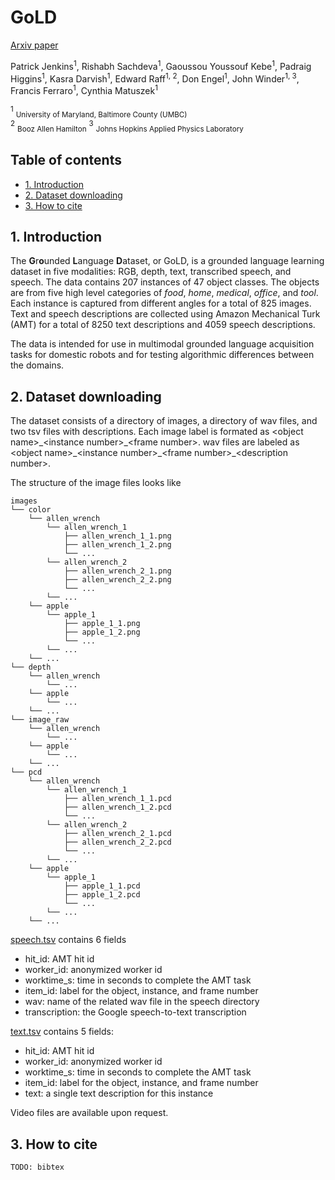 # GoLD

[Arxiv paper](https://arxiv.org/pdf/2007.14987.pdf)

Patrick Jenkins<sup>1</sup>, Rishabh Sachdeva<sup>1</sup>, Gaoussou Youssouf Kebe<sup>1</sup>, 
Padraig Higgins<sup>1</sup>, Kasra Darvish<sup>1</sup>, Edward Raff<sup>1, 2</sup>,
Don Engel<sup>1</sup>, John Winder<sup>1, 3</sup>, Francis Ferraro<sup>1</sup>, Cynthia Matuszek<sup>1</sup>

<sup>1</sup> <sub>University of Maryland, Baltimore County (UMBC)</sub>  
<sup>2</sup> <sub>Booz Allen Hamilton</sub>
<sup>3</sup> <sub>Johns Hopkins Applied Physics Laboratory</sub>

## Table of contents 

* [1. Introduction](#1-introduction)
* [2. Dataset downloading](#2-dataset-downloading)
* [3. How to cite](#3-how-to-cite)

## 1. Introduction

The **G**r**o**unded **L**anguage **D**ataset, or GoLD, is a grounded language learning dataset in five modalities: RGB, depth, text, transcribed speech, and speech. The data contains 207 instances of 47 object classes. The objects are from five high level categories of _food_, _home_, _medical_, _office_, and _tool_. Each instance is captured from different angles for a total of 825 images. Text and speech descriptions are collected using Amazon Mechanical Turk (AMT) for a total of 8250 text descriptions and 4059 speech descriptions.

The data is intended for use in multimodal grounded language acquisition tasks for domestic robots and for testing algorithmic differences between the domains.

## 2. Dataset downloading

The dataset consists of a directory of images, a directory of wav files, and two tsv files with descriptions. Each image label is formated as \<object name\>\_\<instance number\>\_\<frame number\>. wav files are labeled as \<object name\>\_\<instance number\>\_\<frame number\>\_\<description number\>.

The structure of the image files looks like
```
images
└── color
    └── allen_wrench
        └── allen_wrench_1
            ├── allen_wrench_1_1.png
            ├── allen_wrench_1_2.png
            └── ...
        └── allen_wrench_2
            ├── allen_wrench_2_1.png
            ├── allen_wrench_2_2.png
            └── ...
        └── ...
    └── apple
        └── apple_1
            ├── apple_1_1.png
            ├── apple_1_2.png
            └── ...
        └── ...
    └── ...
└── depth
    └── allen_wrench
        └── ...
    └── apple
        └── ...
    └── ...
└── image_raw
    └── allen_wrench
        └── ...
    └── apple
        └── ...
    └── ...
└── pcd
    └── allen_wrench
        └── allen_wrench_1
            ├── allen_wrench_1_1.pcd
            ├── allen_wrench_1_2.pcd
            └── ...
        └── allen_wrench_2
            ├── allen_wrench_2_1.pcd
            ├── allen_wrench_2_2.pcd
            └── ...
        └── ...
    └── apple
        └── apple_1
            ├── apple_1_1.pcd
            ├── apple_1_2.pcd
            └── ...
        └── ...
    └── ...
```

[speech.tsv](speech.tsv) contains 6 fields
- hit_id: AMT hit id
- worker_id: anonymized worker id
- worktime_s: time in seconds to complete the AMT task
- item_id: label for the object, instance, and frame number
- wav: name of the related wav file in the speech directory
- transcription: the Google speech-to-text transcription

[text.tsv](text.tsv) contains 5 fields:
- hit_id: AMT hit id
- worker_id: anonymized worker id
- worktime_s: time in seconds to complete the AMT task
- item_id: label for the object, instance, and frame number
- text: a single text description for this instance

Video files are available upon request.

## 3. How to cite

```
TODO: bibtex
```
